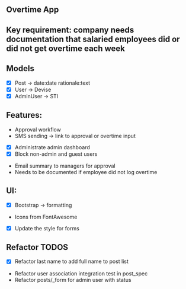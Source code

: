 ## Overtime App

## Key requirement: company needs documentation that salaried employees did or did not get overtime each week

## Models
- [x] Post -> date:date rationale:text
- [x] User -> Devise
- [x] AdminUser -> STI

## Features:
- Approval workflow
- SMS sending -> link to approval or overtime input
- [x] Administrate admin dashboard
- [x] Block non-admin and guest users
- Email summary to managers for approval
- Needs to be documented if employee did not log overtime

## UI: 
- [x] Bootstrap -> formatting
- Icons from FontAwesome
- [x] Update the style for forms

## Refactor TODOS
- [x] Refactor last name to add full name to post list
- Refactor user association integration test in post_spec
- Refactor posts/_form for admin user with status